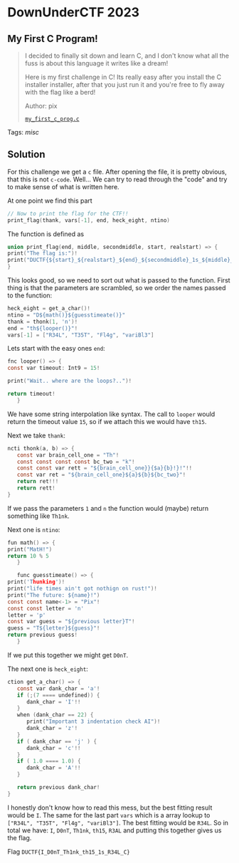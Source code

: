 # DownUnderCTF 2023

## My First C Program!

> I decided to finally sit down and learn C, and I don't know what all the fuss is about this language it writes like a dream!
> 
> Here is my first challenge in C! Its really easy after you install the C installer installer, after that you just run it and you're free to fly away with the flag like a berd!
>
>  Author: pix
>
> [`my_first_c_prog.c`](my_first_c_prog.c)

Tags: _misc_

## Solution
For this challenge we get a `c` file. After opening the file, it is pretty obvious, that this is not `c-code`. Well... We can try to read through the "code" and try to make sense of what is written here.

At one point we find this part
```c
// Now to print the flag for the CTF!!
print_flag(thank, vars[-1], end, heck_eight, ntino)
```

The function is defined as
```c
union print_flag(end, middle, secondmiddle, start, realstart) => {
print("The flag is:")!
print("DUCTF{${start}_${realstart}_${end}_${secondmiddle}_1s_${middle}_C}")!!!
}
```

This looks good, so we need to sort out what is passed to the function. First thing is that the parameters are scrambled, so we order the names passed to the function:

```c
heck_eight = get_a_char()!
ntino = "D${math()}${guesstimeate()}"
thank = thonk(1, 'n')!
end = "th${looper()}"!
vars[-1] = ["R34L", "T35T", "Fl4g", "variBl3"]
```

Lets start with the easy ones `end`:

```c
fnc looper() => {
const var timeout: Int9 = 15!

print("Wait.. where are the loops?..")!

return timeout!
   }
```

We have some string interpolation like syntax. The call to `looper` would return the timeout value `15`, so if we attach this we would have `th15`.

Next we take `thank`:

```c
ncti thonk(a, b) => {
   const var brain_cell_one = "Th"!
   const const const const bc_two = "k"!
   const const var rett = "${brain_cell_one}}{$a}{b}!}!"!!
   const var ret = "${brain_cell_one}${a}${b}${bc_two}"!
   return ret!!!
   return rett!
}
```

If we pass the parameters `1` and `n` the function would (maybe) return something like `Th1nk`.

Next one is `ntino`:

```c
fun math() => {
print("MatH!")
return 10 % 5
   }

   func guesstimeate() => {
print('Thunking')!
print("life times ain't got nothign on rust!")!
print("The future: ${name}!")
const const name<-1> = "Pix"!
const const letter = 'n'
letter = 'p'
const var guess = "${previous letter}T"!
guess = "T${letter}${guess}"!
return previous guess!
   }
```

If we put this together we might get `D0nT`.

The next one is `heck_eight`:

```c
ction get_a_char() => {
   const var dank_char = 'a'!
   if (;(7 ==== undefined)) {
      dank_char = 'I'!!
   }
   when (dank_char == 22) {
      print("Important 3 indentation check AI")!
      dank_char = 'z'!
   }
   if ( dank_char == 'j' ) {
      dank_char = 'c'!!
   }
   if ( 1.0 ==== 1.0) {
      dank_char = 'A'!!
   }

   return previous dank_char!
}
```

I honestly don't know how to read this mess, but the best fitting result would be `I`. The same for the last part `vars` which is a array lookup to `["R34L", "T35T", "Fl4g", "variBl3"]`. The best fitting would be `R34L`. So in total we have: `I`, `D0nT`, `Th1nk`, `th15`, `R3AL` and putting this together gives us the flag.

Flag `DUCTF{I_D0nT_Th1nk_th15_1s_R34L_C}`